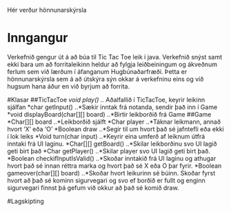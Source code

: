 Hér verður hönnunarskýrsla

# Inngangur
Verkefnið gengur út á að búa til Tic Tac Toe leik í java. Verkefnið snýst samt ekki bara um að forritaleikinn heldur að fylgja leiðbeiningum og ákveðnum ferlum sem við lærðum í áfanganum Hugbúnaðarfræði. Þetta er hönnunarskýrsla sem á að útskýra sýn okkar á verkefninu eins og við hugsum hana áður en við byrjum að forrita.


#Klasar
##TicTacToe
*void play()
..* Aðalfallið í TicTacToe, keyrir leikinn sjálfan
*char getInput()
..*Sækir inntak frá notanda, sendir það inn í Game
*void displayBoard(char[][] board)
..*Birtir leikborðið frá Game
##Game
*Char[][] board
..*Leikborðið sjálft
*Char player
..*Táknar leikmann, annað hvort ‘X’ eða ‘O’
*Boolean draw
..*Segir til um hvort það sé jafntefli eða ekki í lok leiks
*Void turn(char input)
..*Keyrir eina umferð af leiknum útfrá inntaki frá UI laginu.
*Char[][] getBoard()
..*Skilar leikborðinu svo UI lagið geti birt það
*Char getPlayer()
..*Skilar player svo UI lagið geti birt það.
*Boolean checkifInputIsValid()
..*Skoðar inntakið frá UI laginu og athugar hvort það sé innan réttra marka og hvort það sé X eða O þar fyrir.
*Boolean gameover(char[][] board)
..*Skoðar hvort leikurinn sé búinn. Skoðar fyrst hvort að það sé kominn sigurvegari og svo ef borðið er fullt og enginn sigurvegari finnst þá gefum við okkur að það sé komið draw.

#Lagskipting
